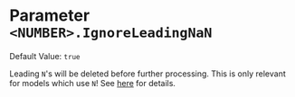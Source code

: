 # Parameter `<NUMBER>.IgnoreLeadingNaN`
Default Value: `true`

Leading `N`'s will be deleted before further processing.
This is only relevant for models which use `N`!
See [here](../Choosing-the-Model) for details.
